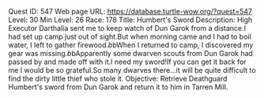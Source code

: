 Quest ID: 547
Web page URL: https://database.turtle-wow.org/?quest=547
Level: 30
Min Level: 26
Race: 178
Title: Humbert's Sword
Description: High Executor Darthalia sent me to keep watch of Dun Garok from a distance.I had set up camp just out of sight.But when morning came and I had to boil water, I left to gather firewood.$b$bWhen I returned to camp, I discovered my gear was missing.$b$bApparently some dwarven scouts from Dun Garok had passed by and made off with it.I need my sword!If you can get it back for me I would be so grateful.So many dwarves there...it will be quite difficult to find the dirty little thief who stole it.
Objective: Retrieve Deathguard Humbert's sword from Dun Garok and return it to him in Tarren Mill.
